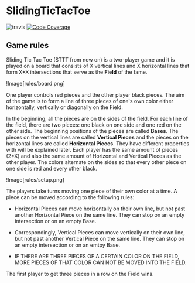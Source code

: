 SlidingTicTacToe
================

![travis](https://travis-ci.org/ValheKouneli/SlidingTicTacToe.svg?branch=master)
[![Code Coverage](https://img.shields.io/codecov/c/github/ValheKouneli/SlidingTicTacToe/master.svg)](https://codecov.io/github/ValheKouneli/SlidingTicTacToe/)

## Game rules

Sliding Tic Tac Toe (STTT from now on) is a two-player game and it is played on a board that consists of X vertical lines and X horizontal lines that form X*X intersections that serve as the **Field** of the fame.

!Image[rules/board.png]

One player controls red pieces and the other player black pieces. The aim of the game is to form a line of three pieces of one's own color either horizontally, vertically or diagonally on the Field.

In the beginning, all the pieces are on the sides of the field. For each line of the field, there are two pieces: one black on one side and one red on the other side. The beginning positions of the pieces are called **Bases**. The pieces on the vertical lines are called **Vertical Pieces** and the pieces on the horizontal lines are called **Horizontal Pieces**. They have different properties with will be explained later. Each player has the same amount of pieces (2*X) and also the same amount of Horizontal and Vertical Pieces as the other player. The colors alternate on the sides so that every other piece on one side is red and every other black.

!Image[rules/setup.png]

The players take turns moving one piece of their own color at a time. A piece can be moved according to the following rules:

* Horizontal Pieces can move horizontally on their own line, but not past another Horizontal Piece on the same line. They can stop on an empty intersection or on an empty Base.

* Correspondingly, Vertical Pieces can move vertically on their own line, but not past another Vertical Piece on the same line. They can stop on an empty intersection or on an emtpy Base.

* IF THERE ARE THREE PIECES OF A CERTAIN COLOR ON THE FIELD, MORE PIECES OF THAT COLOR CAN NOT BE MOVED INTO THE FIELD.

The first player to get three pieces in a row on the Field wins.
